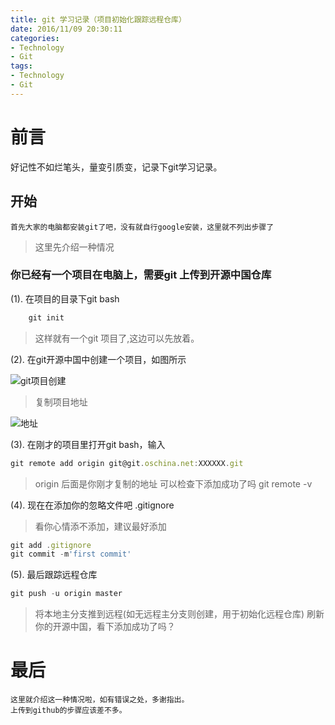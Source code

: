 ```yaml
---
title: git 学习记录（项目初始化跟踪远程仓库）
date: 2016/11/09 20:30:11
categories:
- Technology
- Git
tags:
- Technology
- Git
---
```

# 前言
好记性不如烂笔头，量变引质变，记录下git学习记录。

<!-- more -->

## 开始
```
首先大家的电脑都安装git了吧，没有就自行google安装，这里就不列出步骤了
```
> 这里先介绍一种情况
### 你已经有一个项目在电脑上，需要git 上传到开源中国仓库
(1). 在项目的目录下git bash
```js
    git init
```
> 这样就有一个git 项目了,这边可以先放着。

(2). 在git开源中国中创建一个项目，如图所示

![git项目创建](http://ogda5d704.bkt.clouddn.com/git.png)

> 复制项目地址

![地址](http://ogda5d704.bkt.clouddn.com/fuzhigit.png)

(3). 在刚才的项目里打开git bash，输入
```js
git remote add origin git@git.oschina.net:XXXXXX.git

```
> origin 后面是你刚才复制的地址
> 可以检查下添加成功了吗    git remote -v

(4). 现在在添加你的忽略文件吧   .gitignore
> 看你心情添不添加，建议最好添加
```js
git add .gitignore
git commit -m'first commit'
```

(5). 最后跟踪远程仓库
```js
git push -u origin master 
```
> 将本地主分支推到远程(如无远程主分支则创建，用于初始化远程仓库)
> 刷新你的开源中国，看下添加成功了吗？
# 最后
```
这里就介绍这一种情况啦，如有错误之处，多谢指出。
上传到github的步骤应该差不多。
```

